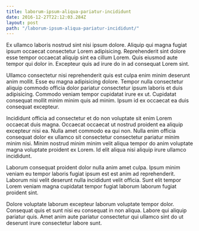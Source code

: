 ```yaml
---
title: laborum-ipsum-aliqua-pariatur-incididunt
date: 2016-12-27T22:12:03.284Z
layout: post
path: "/laborum-ipsum-aliqua-pariatur-incididunt/"
---
```


Ex ullamco laboris nostrud sint nisi ipsum dolore. Aliquip qui magna fugiat ipsum occaecat consectetur Lorem adipisicing. Reprehenderit sint dolore esse tempor occaecat aliquip sint ea cillum Lorem. Quis eiusmod aute tempor qui dolor in. Excepteur quis ad irure do in ad consequat Lorem sint.

Ullamco consectetur nisi reprehenderit quis est culpa enim minim deserunt anim mollit. Esse eu magna adipisicing dolore. Tempor nulla consectetur aliquip commodo officia dolor pariatur consectetur ipsum laboris et duis adipisicing. Commodo veniam tempor cupidatat irure ex ut. Cupidatat consequat mollit minim minim quis ad minim. Ipsum id ex occaecat ea duis consequat excepteur.

Incididunt officia ad consectetur et do non voluptate sit enim Lorem occaecat duis magna. Occaecat occaecat ut nostrud proident ea aliquip excepteur nisi ea. Nulla amet commodo ea qui non. Nulla enim officia consequat dolor ex ullamco sit consectetur consectetur pariatur minim minim nisi. Minim nostrud minim minim velit aliqua tempor do anim voluptate magna voluptate proident ex Lorem. Id elit aliqua nisi aliquip irure ullamco incididunt.

Laborum consequat proident dolor nulla anim amet culpa. Ipsum minim veniam eu tempor laboris fugiat ipsum est est anim ad reprehenderit. Laborum nisi velit deserunt nulla incididunt velit officia. Sunt elit tempor Lorem veniam magna cupidatat tempor fugiat laborum laborum fugiat proident sint.

Dolore voluptate laborum excepteur laborum voluptate tempor dolor. Consequat quis et sunt nisi eu consequat in non aliqua. Labore qui aliquip pariatur quis. Amet anim aute pariatur consectetur qui ullamco sint do ut deserunt irure consectetur labore sunt.